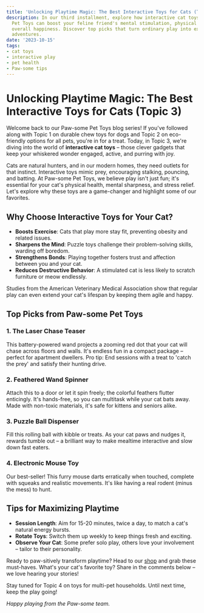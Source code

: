 ```yaml
---
title: 'Unlocking Playtime Magic: The Best Interactive Toys for Cats (Topic 3)'
description: In our third installment, explore how interactive cat toys from Paw-some
  Pet Toys can boost your feline friend's mental stimulation, physical activity, and
  overall happiness. Discover top picks that turn ordinary play into extraordinary
  adventures.
date: '2023-10-15'
tags:
- cat toys
- interactive play
- pet health
- Paw-some tips
---
```


# Unlocking Playtime Magic: The Best Interactive Toys for Cats (Topic 3)

Welcome back to our Paw-some Pet Toys blog series! If you've followed along with Topic 1 on durable chew toys for dogs and Topic 2 on eco-friendly options for all pets, you're in for a treat. Today, in Topic 3, we're diving into the world of **interactive cat toys** – those clever gadgets that keep your whiskered wonder engaged, active, and purring with joy.

Cats are natural hunters, and in our modern homes, they need outlets for that instinct. Interactive toys mimic prey, encouraging stalking, pouncing, and batting. At Paw-some Pet Toys, we believe play isn't just fun; it's essential for your cat's physical health, mental sharpness, and stress relief. Let's explore why these toys are a game-changer and highlight some of our favorites.

## Why Choose Interactive Toys for Your Cat?

- **Boosts Exercise**: Cats that play more stay fit, preventing obesity and related issues.
- **Sharpens the Mind**: Puzzle toys challenge their problem-solving skills, warding off boredom.
- **Strengthens Bonds**: Playing together fosters trust and affection between you and your cat.
- **Reduces Destructive Behavior**: A stimulated cat is less likely to scratch furniture or meow endlessly.

Studies from the American Veterinary Medical Association show that regular play can even extend your cat's lifespan by keeping them agile and happy.

## Top Picks from Paw-some Pet Toys

### 1. The Laser Chase Teaser
This battery-powered wand projects a zooming red dot that your cat will chase across floors and walls. It's endless fun in a compact package – perfect for apartment dwellers. Pro tip: End sessions with a treat to 'catch the prey' and satisfy their hunting drive.

### 2. Feathered Wand Spinner
Attach this to a door or let it spin freely; the colorful feathers flutter enticingly. It's hands-free, so you can multitask while your cat bats away. Made with non-toxic materials, it's safe for kittens and seniors alike.

### 3. Puzzle Ball Dispenser
Fill this rolling ball with kibble or treats. As your cat paws and nudges it, rewards tumble out – a brilliant way to make mealtime interactive and slow down fast eaters.

### 4. Electronic Mouse Toy
Our best-seller! This furry mouse darts erratically when touched, complete with squeaks and realistic movements. It's like having a real rodent (minus the mess) to hunt.

## Tips for Maximizing Playtime

- **Session Length**: Aim for 15-20 minutes, twice a day, to match a cat's natural energy bursts.
- **Rotate Toys**: Switch them up weekly to keep things fresh and exciting.
- **Observe Your Cat**: Some prefer solo play, others love your involvement – tailor to their personality.

Ready to paw-sitively transform playtime? Head to our [shop](https://pawsomepettoys.com/collections/interactive-cat-toys) and grab these must-haves. What's your cat's favorite toy? Share in the comments below – we love hearing your stories!

Stay tuned for Topic 4 on toys for multi-pet households. Until next time, keep the play going!

*Happy playing from the Paw-some team.*
